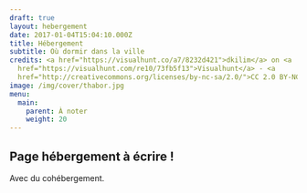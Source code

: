 ```yaml
---
draft: true
layout: hebergement
date: 2017-01-04T15:04:10.000Z
title: Hébergement
subtitle: Où dormir dans la ville
credits: <a href="https://visualhunt.co/a7/8232d421">dkilim</a> on <a
  href="https://visualhunt.com/re10/73fb5f13">Visualhunt</a> - <a
  href="http://creativecommons.org/licenses/by-nc-sa/2.0/">CC 2.0 BY-NC-SA</a>
image: /img/cover/thabor.jpg
menu:
  main:
    parent: À noter
    weight: 20
---
```


## Page hébergement à écrire !

Avec du cohébergement.
